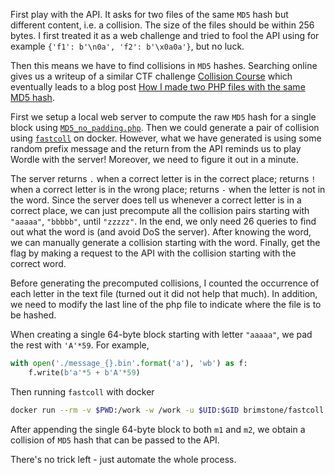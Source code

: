 First play with the API. It asks for two files of the same `MD5` hash but different content, i.e. a collision. The size of the files should be within 256 bytes. I first treated it as a web challenge and tried to fool the API using for example `{'f1': b'\n0a', 'f2': b'\x0a0a'}`, but no luck. 

Then this means we have to find collisions in `MD5` hashes. Searching online gives us a writeup of a similar CTF challenge [Collision Course](https://ctftime.org/writeup/24962) which eventually leads to a blog post [How I made two PHP files with the same MD5 hash](https://natmchugh.blogspot.com/2014/10/how-i-made-two-php-files-with-same-md5.html). 

First we setup a local web server to compute the raw `MD5` hash for a single block using [`MD5_no_padding.php`](https://gist.github.com/natmchugh/fbea8efeced195a2acf2). Then we could generate a pair of collision using [`fastcoll`](https://github.com/brimstone/fastcoll) on docker. However, what we have generated is using some random prefix message and the return from the API reminds us to play Wordle with the server! Moreover, we need to figure it out in a minute.

The server returns `.` when a correct letter is in the correct place; returns `!` when a correct letter is in the wrong place; returns `-` when the letter is not in the word. Since the server does tell us whenever a correct letter is in a correct place, we can just precompute all the collision pairs starting with `"aaaaa"`, `"bbbbb"`, until `"zzzzz"`. In the end, we only need 26 queries to find out what the word is (and avoid DoS the server). After knowing the word, we can manually generate a collision starting with the word. Finally, get the flag by making a request to the API with the collision starting with the correct word. 

Before generating the precomputed collisions, I counted the occurrence of each letter in the text file (turned out it did not help that much). In addition, we need to modify the last line of the php file to indicate where the file is to be hashed. 

When creating a single 64-byte block starting with letter `"aaaaa"`, we pad the rest with `'A'*59`. For example, 

```python
with open('./message_{}.bin'.format('a'), 'wb') as f:
    f.write(b'a'*5 + b'A'*59)
```
Then running `fastcoll` with docker 
```bash
docker run --rm -v $PWD:/work -w /work -u $UID:$GID brimstone/fastcoll -i [result from MD5_no_padding.php] -o m1 m2
```
After appending the single 64-byte block to both `m1` and `m2`, we obtain a collision of `MD5` hash that can be passed to the API. 

There's no trick left - just automate the whole process. 